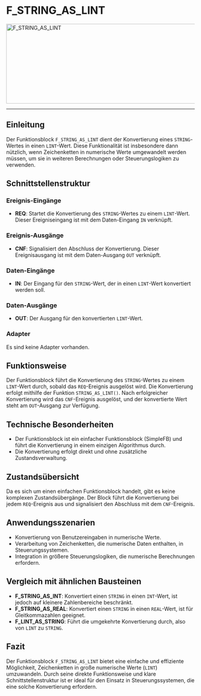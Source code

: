 # F_STRING_AS_LINT

<img width="1463" height="213" alt="F_STRING_AS_LINT" src="https://github.com/user-attachments/assets/e550d809-5da9-4c01-b2c4-0041510891ef" />

* * * * * * * * * *
## Einleitung
Der Funktionsblock `F_STRING_AS_LINT` dient der Konvertierung eines `STRING`-Wertes in einen `LINT`-Wert. Diese Funktionalität ist insbesondere dann nützlich, wenn Zeichenketten in numerische Werte umgewandelt werden müssen, um sie in weiteren Berechnungen oder Steuerungslogiken zu verwenden.

## Schnittstellenstruktur
### **Ereignis-Eingänge**
- **REQ**: Startet die Konvertierung des `STRING`-Wertes zu einem `LINT`-Wert. Dieser Ereigniseingang ist mit dem Daten-Eingang `IN` verknüpft.

### **Ereignis-Ausgänge**
- **CNF**: Signalisiert den Abschluss der Konvertierung. Dieser Ereignisausgang ist mit dem Daten-Ausgang `OUT` verknüpft.

### **Daten-Eingänge**
- **IN**: Der Eingang für den `STRING`-Wert, der in einen `LINT`-Wert konvertiert werden soll.

### **Daten-Ausgänge**
- **OUT**: Der Ausgang für den konvertierten `LINT`-Wert.

### **Adapter**
Es sind keine Adapter vorhanden.

## Funktionsweise
Der Funktionsblock führt die Konvertierung des `STRING`-Wertes zu einem `LINT`-Wert durch, sobald das `REQ`-Ereignis ausgelöst wird. Die Konvertierung erfolgt mithilfe der Funktion `STRING_AS_LINT()`. Nach erfolgreicher Konvertierung wird das `CNF`-Ereignis ausgelöst, und der konvertierte Wert steht am `OUT`-Ausgang zur Verfügung.

## Technische Besonderheiten
- Der Funktionsblock ist ein einfacher Funktionsblock (SimpleFB) und führt die Konvertierung in einem einzigen Algorithmus durch.
- Die Konvertierung erfolgt direkt und ohne zusätzliche Zustandsverwaltung.

## Zustandsübersicht
Da es sich um einen einfachen Funktionsblock handelt, gibt es keine komplexen Zustandsübergänge. Der Block führt die Konvertierung bei jedem `REQ`-Ereignis aus und signalisiert den Abschluss mit dem `CNF`-Ereignis.

## Anwendungsszenarien
- Konvertierung von Benutzereingaben in numerische Werte.
- Verarbeitung von Zeichenketten, die numerische Daten enthalten, in Steuerungssystemen.
- Integration in größere Steuerungslogiken, die numerische Berechnungen erfordern.

## Vergleich mit ähnlichen Bausteinen
- **F_STRING_AS_INT**: Konvertiert einen `STRING` in einen `INT`-Wert, ist jedoch auf kleinere Zahlenbereiche beschränkt.
- **F_STRING_AS_REAL**: Konvertiert einen `STRING` in einen `REAL`-Wert, ist für Gleitkommazahlen geeignet.
- **F_LINT_AS_STRING**: Führt die umgekehrte Konvertierung durch, also von `LINT` zu `STRING`.

## Fazit
Der Funktionsblock `F_STRING_AS_LINT` bietet eine einfache und effiziente Möglichkeit, Zeichenketten in große numerische Werte (`LINT`) umzuwandeln. Durch seine direkte Funktionsweise und klare Schnittstellenstruktur ist er ideal für den Einsatz in Steuerungssystemen, die eine solche Konvertierung erfordern.
